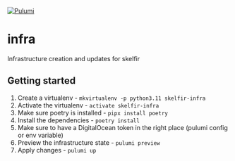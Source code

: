 [![Pulumi](https://github.com/skelfir/infra/actions/workflows/push.yml/badge.svg?branch=main)](https://github.com/skelfir/infra/actions/workflows/push.yml)

# infra
Infrastructure creation and updates for skelfir

## Getting started
1. Create a virtualenv - `mkvirtualenv -p python3.11 skelfir-infra`
2. Activate the virtualenv - `activate skelfir-infra`
3. Make sure poetry is installed - `pipx install poetry`
4. Install the dependencies - `poetry install`
5. Make sure to have a DigitalOcean token in the right place (pulumi config or env variable)
6. Preview the infrastructure state - `pulumi preview`
7. Apply changes - `pulumi up`
